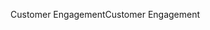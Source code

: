 <span data-ttu-id="90248-101">Customer Engagement</span><span class="sxs-lookup"><span data-stu-id="90248-101">Customer Engagement</span></span>